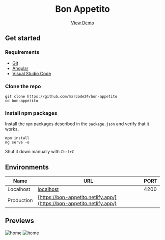 <div align="center">
  <h1 align="center">Bon Appetito</h1>
  <a href="https://bon-appetito.netlify.app/" target="_blank">View Demo</a>
  <br/>
</div>

## Get started

### Requirements

- [Git](https://git-scm.com/downloads)
- [Angular](https://angular.io/cli)
- [Visual Studio Code](https://code.visualstudio.com/)

### Clone the repo

```shell
git clone https://github.com/marcode24/bon-appetito
cd bon-appetito
```

### Install npm packages

Install the `npm` packages described in the `package.json` and verify that it works.

```shell
npm install
ng serve -o
```

Shut it down manually with `Ctrl+C`

## Environments

| Name       | URL                                                                    | PORT |
| ---------- | ---------------------------------------------------------------------- | ---- |
| Localhost  | [localhost](http://localhost:4200)                                     | 4200 |
| Production | [https://bon-appetito.netlify.app/](https://bon-appetito.netlify.app/) |

## Previews

![home](https://res.cloudinary.com/dfeujtobk/image/upload/v1669689035/Bon%20Appetito/preview_q6thws.png)
![home](https://res.cloudinary.com/dfeujtobk/image/upload/v1669689036/Bon%20Appetito/payment_a6npef.png)

